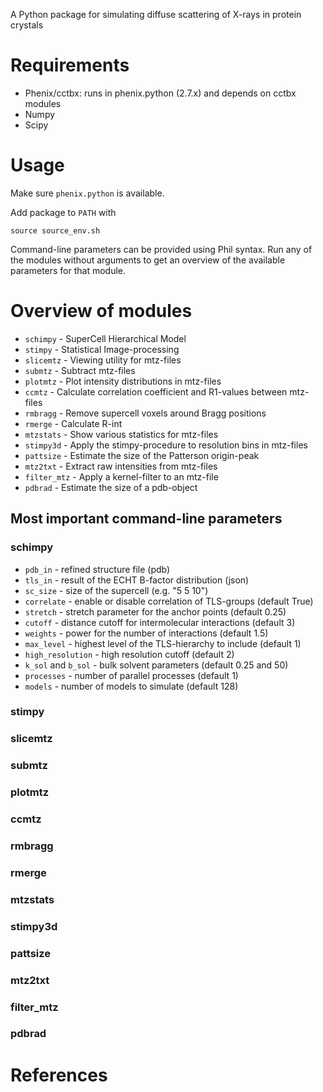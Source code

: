 A Python package for simulating diffuse scattering of X-rays in protein crystals

# Requirements
* Phenix/cctbx: runs in phenix.python (2.7.x) and depends on cctbx modules
* Numpy
* Scipy

# Usage
Make sure `phenix.python` is available.

Add package to `PATH` with
```
source source_env.sh
```

Command-line parameters can be provided using Phil syntax. Run any of the modules without arguments to get an overview of the available parameters for that module.

# Overview of modules
* `schimpy` - SuperCell Hierarchical Model
* `stimpy` - Statistical Image-processing
* `slicemtz` - Viewing utility for mtz-files
* `submtz` - Subtract mtz-files
* `plotmtz` - Plot intensity distributions in mtz-files
* `ccmtz` - Calculate correlation coefficient and R1-values between mtz-files
* `rmbragg` - Remove supercell voxels around Bragg positions
* `rmerge` - Calculate R-int
* `mtzstats` - Show various statistics for mtz-files
* `stimpy3d` - Apply the stimpy-procedure to resolution bins in mtz-files
* `pattsize` - Estimate the size of the Patterson origin-peak
* `mtz2txt` - Extract raw intensities from mtz-files
* `filter_mtz` - Apply a kernel-filter to an mtz-file
* `pdbrad` - Estimate the size of a pdb-object

## Most important command-line parameters
### schimpy
* `pdb_in` - refined structure file (pdb)
* `tls_in` - result of the ECHT B-factor distribution (json)
* `sc_size` - size of the supercell (e.g. "5 5 10")
* `correlate` - enable or disable correlation of TLS-groups (default True)
* `stretch` - stretch parameter for the anchor points (default 0.25)
* `cutoff` - distance cutoff for intermolecular interactions (default 3)
* `weights` - power for the number of interactions (default 1.5)
* `max_level` - highest level of the TLS-hierarchy to include (default 1)
* `high_resolution` - high resolution cutoff (default 2)
* `k_sol` and `b_sol` - bulk solvent parameters (default 0.25 and 50)
* `processes` - number of parallel processes (default 1)
* `models` - number of models to simulate (default 128)

### stimpy
### slicemtz
### submtz
### plotmtz
### ccmtz
### rmbragg
### rmerge
### mtzstats
### stimpy3d
### pattsize
### mtz2txt
### filter_mtz
### pdbrad

# References
